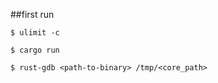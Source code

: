 ##first run

```
$ ulimit -c
```

```
$ cargo run
```

```
$ rust-gdb <path-to-binary> /tmp/<core_path>
```
